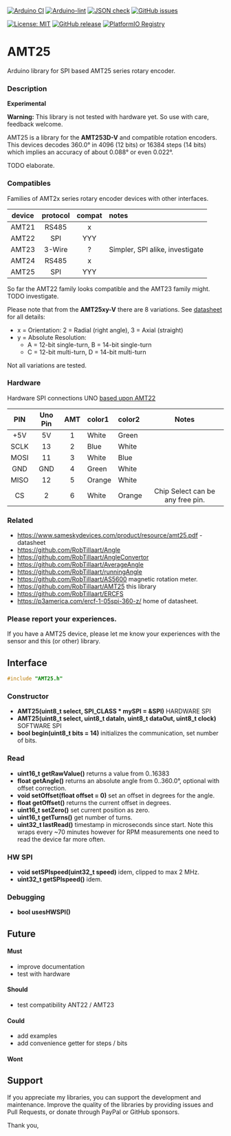 
[![Arduino CI](https://github.com/RobTillaart/AMT25/workflows/Arduino%20CI/badge.svg)](https://github.com/marketplace/actions/arduino_ci)
[![Arduino-lint](https://github.com/RobTillaart/AMT25/actions/workflows/arduino-lint.yml/badge.svg)](https://github.com/RobTillaart/AMT25/actions/workflows/arduino-lint.yml)
[![JSON check](https://github.com/RobTillaart/AMT25/actions/workflows/jsoncheck.yml/badge.svg)](https://github.com/RobTillaart/AMT25/actions/workflows/jsoncheck.yml)
[![GitHub issues](https://img.shields.io/github/issues/RobTillaart/AMT25.svg)](https://github.com/RobTillaart/AMT25/issues)

[![License: MIT](https://img.shields.io/badge/license-MIT-green.svg)](https://github.com/RobTillaart/AMT25/blob/master/LICENSE)
[![GitHub release](https://img.shields.io/github/release/RobTillaart/AMT25.svg?maxAge=3600)](https://github.com/RobTillaart/AMT25/releases)
[![PlatformIO Registry](https://badges.registry.platformio.org/packages/robtillaart/library/AMT25.svg)](https://registry.platformio.org/libraries/robtillaart/AMT25)


# AMT25

Arduino library for SPI based AMT25 series rotary encoder.


### Description

**Experimental**

**Warning:** This library is not tested with hardware yet.
So use with care, feedback welcome.

AMT25 is a library for the **AMT253D-V** and compatible rotation encoders.
This devices decodes 360.0° in 4096 (12 bits) or 16384 steps (14 bits)
which implies an accuracy of about 0.088° or even 0.022°.

TODO elaborate.



### Compatibles

Families of AMT2x series rotary encoder devices with other interfaces.

|  device  |  protocol  |  compat  |  notes  |
|:--------:|:----------:|:--------:|:--------|
|  AMT21   |   RS485    |    x     |
|  AMT22   |    SPI     |   YYY    |
|  AMT23   |  3-Wire    |    ?     |  Simpler, SPI alike, investigate
|  AMT24   |   RS485    |    x     |
|  AMT25   |    SPI     |   YYY    |

So far the AMT22 family looks compatible and the AMT23 family might.
TODO investigate.

Please note that from the **AMT25xy-V** there are 8 variations.
See [datasheet](https://www.sameskydevices.com/product/resource/amt25.pdf)
for all details:
- x = Orientation: 2 = Radial (right angle), 3 = Axial (straight)
- y = Absolute Resolution:
  - A = 12-bit single-turn, B = 14-bit single-turn
  - C = 12-bit multi-turn,  D = 14-bit multi-turn

Not all variations are tested.


### Hardware

Hardware SPI connections UNO
[based upon AMT22](https://www.sameskydevices.com/product/resource/sample-code/amt22)

|  PIN   |  Uno Pin  |  AMT  |  color1  |  color2  |  Notes  |
|:------:|:---------:|:-----:|:---------|:---------|:-------:|
|  +5V   |    5V     |   1   |  White   |  Green   |
|  SCLK  |    13     |   2   |  Blue    |  White   |
|  MOSI  |    11     |   3   |  White   |  Blue    |
|  GND   |    GND    |   4   |  Green   |  White   |
|  MISO  |    12     |   5   |  Orange  |  White   |
|  CS    |     2     |   6   |  White   |  Orange  |  Chip Select can be any free pin.


### Related

- https://www.sameskydevices.com/product/resource/amt25.pdf - datasheet
- https://github.com/RobTillaart/Angle
- https://github.com/RobTillaart/AngleConvertor
- https://github.com/RobTillaart/AverageAngle
- https://github.com/RobTillaart/runningAngle
- https://github.com/RobTillaart/AS5600 magnetic rotation meter.
- https://github.com/RobTillaart/AMT25 this library
- https://github.com/RobTillaart/ERCFS
- https://p3america.com/ercf-1-05spi-360-z/ home of datasheet.


### Please report your experiences.

If you have a AMT25 device, please let me know your experiences
with the sensor and this (or other) library.


## Interface

```cpp
#include "AMT25.h"
```

### Constructor

- **AMT25(uint8_t select, __SPI_CLASS__ \* mySPI = &SPI)** HARDWARE SPI
- **AMT25(uint8_t select, uint8_t dataIn, uint8_t dataOut, uint8_t clock)** SOFTWARE SPI
- **bool begin(uint8_t bits = 14)** initializes the communication, set number of bits.


### Read

- **uint16_t getRawValue()** returns a value from 0..16383
- **float getAngle()** returns an absolute angle from 0..360.0°, optional
with offset correction.
- **void setOffset(float offset = 0)** set an offset in degrees for the angle.
- **float getOffset()** returns the current offset in degrees.
- **uint16_t setZero()** set current position as zero.
- **uint16_t getTurns()** get number of turns.
- **uint32_t lastRead()** timestamp in microseconds since start.
Note this wraps every ~70 minutes however for RPM measurements one
need to read the device far more often.

### HW SPI

- **void setSPIspeed(uint32_t speed)** idem, clipped to max 2 MHz.
- **uint32_t getSPIspeed()** idem.


### Debugging

- **bool usesHWSPI()**


## Future

#### Must

- improve documentation
- test with hardware

#### Should

- test compatibility ANT22 / AMT23

#### Could

- add examples
- add convenience getter for steps / bits

#### Wont


## Support

If you appreciate my libraries, you can support the development and maintenance.
Improve the quality of the libraries by providing issues and Pull Requests, or
donate through PayPal or GitHub sponsors.

Thank you,

